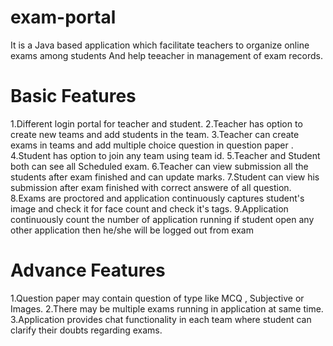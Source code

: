 # exam-portal
It is a Java based application which facilitate teachers to organize online exams among students
And help teeacher in management of exam records.

# Basic Features

1.Different login portal for teacher and student.
2.Teacher has option to create new teams and add students in the team.
3.Teacher can create exams in teams and add multiple choice question in question paper .
4.Student has option to join any team using team id.
5.Teacher and Student both can see all Scheduled exam.
6.Teacher can view submission all the students after exam finished and can update marks.
7.Student can view his submission after exam finished with correct answere of all question.
8.Exams are proctored and application continuously captures student's image and check it for face count and check it's tags.
9.Application continuously count the number of application running if student open any other application then he/she will be logged out from exam


# Advance Features

1.Question paper may contain question of type like MCQ , Subjective or Images.
2.There may be multiple exams running in application at same time.
3.Application provides chat functionality in each team where student can clarify their doubts regarding exams.
